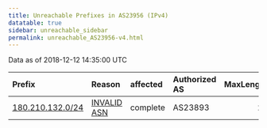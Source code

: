```yaml
---
title: Unreachable Prefixes in AS23956 (IPv4)
datatable: true
sidebar: unreachable_sidebar
permalink: unreachable_AS23956-v4.html
---
```


Data as of 2018-12-12 14:35:00 UTC


<div class="datatable-begin"></div>

| Prefix                                                     | Reason                                                                                                  | affected   | Authorized AS   |   MaxLength | Anchor                                       |   unreachable /24s |
|:-----------------------------------------------------------|:--------------------------------------------------------------------------------------------------------|:-----------|:----------------|------------:|:---------------------------------------------|-------------------:|
| [180.210.132.0/24](https://stat.ripe.net/180.210.132.0/24) | [INVALID ASN](https://rpki-validator.ripe.net/announcement-preview?asn=AS23956&prefix=180.210.132.0/24) | complete   | AS23893         |          24 | [APNIC](unreachable_APNIC_RPKI_Root-v4.html) |                  1 |

<div class="datatable-end"></div>